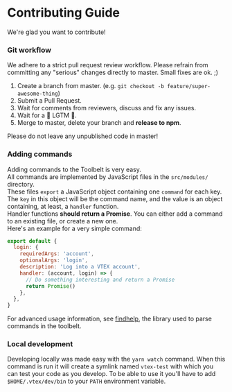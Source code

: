 # Contributing Guide

We're glad you want to contribute!

### Git workflow

We adhere to a strict pull request review workflow. Please refrain from committing any "serious" changes directly to master. Small fixes are ok. ;)

1. Create a branch from master. (e.g. `git checkout -b feature/super-awesome-thing`)
1. Submit a Pull Request.
1. Wait for comments from reviewers, discuss and fix any issues.
1. Wait for a :star2: LGTM :star2:.
1. Merge to master, delete your branch and **release to npm**.

Please do not leave any unpublished code in master!

### Adding commands

Adding commands to the Toolbelt is very easy.  
All commands are implemented by JavaScript files in the `src/modules/` directory.  
These files `export` a JavaScript object containing one `command` for each key.  
The `key` in this object will be the command name, and the value is an object containing, at least, a `handler` function.  
Handler functions **should return a Promise**.
You can either add a command to an existing file, or create a new one.  
Here's an example for a very simple command:

```js
export default {
  login: {
    requiredArgs: 'account',
    optionalArgs: 'login',
    description: 'Log into a VTEX account',
    handler: (account, login) => {
      // Do something interesting and return a Promise
      return Promise()
    },
  },
}
```

For advanced usage information, see [findhelp](https://github.com/vtex/findhelp), the library used to parse commands in the toolbelt.

### Local development

Developing locally was made easy with the `yarn watch` command. When this command is run it will create a symlink named `vtex-test` with which you can test your code as you develop. To be able to use it you'll have to add `$HOME/.vtex/dev/bin` to your `PATH` environment variable.  
